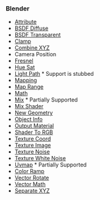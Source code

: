 ### Blender

* [Attribute](https://docs.blender.org/manual/en/latest/render/shader_nodes/input/attribute.html)
* [BSDF Diffuse](https://docs.blender.org/manual/en/latest/render/shader_nodes/shader/diffuse.html)
* [BSDF Transparent](https://docs.blender.org/manual/en/latest/render/shader_nodes/shader/transparent.html)
* [Clamp](https://docs.blender.org/manual/en/latest/render/shader_nodes/converter/clamp.html)
* [Combine XYZ](https://docs.blender.org/manual/en/latest/render/shader_nodes/converter/combine_xyz.html)
* Camera Position
* [Fresnel](https://docs.blender.org/manual/en/latest/render/shader_nodes/input/fresnel.html)
* [Hue Sat](https://docs.blender.org/manual/en/latest/render/shader_nodes/color/hue_saturation.html)
* [Light Path](https://docs.blender.org/manual/en/latest/render/shader_nodes/input/light_path.html) * Support is stubbed
* [Mapping](https://docs.blender.org/manual/en/latest/render/shader_nodes/vector/mapping.html)
* [Map Range](https://docs.blender.org/manual/en/latest/render/shader_nodes/converter/map_range.html)
* [Math](https://docs.blender.org/manual/en/latest/render/shader_nodes/converter/math.html)
* [Mix](https://docs.blender.org/manual/en/latest/render/shader_nodes/converter/mix.html) * Partially Supported
* [Mix Shader](https://docs.blender.org/manual/en/latest/render/shader_nodes/shader/mix.html)
* [New Geometry](https://docs.blender.org/manual/en/latest/render/shader_nodes/input/geometry.html)
* [Object Info](https://docs.blender.org/manual/en/latest/render/shader_nodes/input/object_info.html)
* [Output Material](https://docs.blender.org/manual/en/latest/render/shader_nodes/output/material.html)
* [Shader To RGB](https://docs.blender.org/manual/en/latest/render/shader_nodes/converter/shader_to_rgb.html)
* [Texture Coord](https://docs.blender.org/manual/en/latest/render/shader_nodes/input/texture_coordinate.html)
* [Texture Image](https://docs.blender.org/manual/en/latest/render/shader_nodes/textures/image.html)
* [Texture Noise](https://docs.blender.org/manual/en/latest/render/shader_nodes/textures/noise.html)
* [Texture White Noise](https://docs.blender.org/manual/en/latest/render/shader_nodes/textures/white_noise.html)
* [Uvmap](https://docs.blender.org/manual/en/latest/render/shader_nodes/input/uv_map.html) * Partially Supported
* [Color Ramp](https://docs.blender.org/manual/en/latest/render/shader_nodes/converter/color_ramp.html)
* [Vector Rotate](https://docs.blender.org/manual/en/latest/render/shader_nodes/vector/vector_rotate.html)
* [Vector Math](https://docs.blender.org/manual/en/latest/render/shader_nodes/converter/vector_math.html)
* [Separate XYZ](https://docs.blender.org/manual/en/latest/compositing/types/vector/separate_xyz.html)